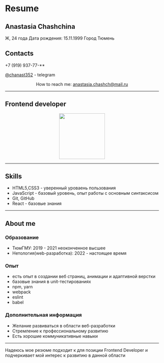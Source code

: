 # Resume

## Anastasia Chashchina 

Ж, 24 года 
Дата рождения: 15.11.1999
Город Тюмень

## Contacts

+7 (919) 937-77-**  

<a href='https://t.me/chanast352'>@chanast352</a>  - telegram

<p align='center'>
   How to reach me: <a href='mailto:anastasia.chashch@mail.ru'>anastasia.chashch@mail.ru</a>
</p>

***

## Frontend developer 

<p align='center'>
   <a href="https://github.com/0anastasia/github-readme-stats">
       <img height=150 src="https://github-readme-stats.vercel.app/api/top-langs/?username=0anastasia&layout=compact"/></a>
</p>

***

## Skills

* HTML5,CSS3 - уверенный уроваень пользования
* JavaScript - базовый уровень, опыт работы с основным синтаксисом
* Git, GitHub 
* React - базовые знания

***

## About me 

### Образование

* ТюмГМУ: 2019 - 2021 неоконченное высшее
* Нетология(web-разработка): 2022 - настоящее время

### Опыт
* есть опыт в создании веб страниц, анимации и адаптивной верстки
* базовые знания в unit-тестированиях 
* npm, yarn
* webpack
* eslint 
* babel

### Дополнительная информация

* Желание развиваться в области веб-разработки
* Стремление к профессиональному развитию
* Есть хорошие коммуникативные навыки

***

Надеюсь мое резюме подходит к для позиции Frontend Developer и подчеркивает мой интерес к развитию в данной области
